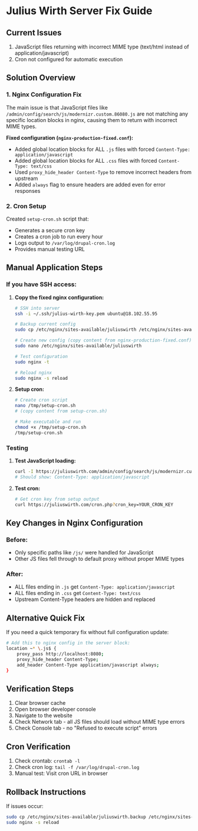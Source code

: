 # Julius Wirth Server Fix Guide

## Current Issues
1. JavaScript files returning with incorrect MIME type (text/html instead of application/javascript)
2. Cron not configured for automatic execution

## Solution Overview

### 1. Nginx Configuration Fix
The main issue is that JavaScript files like `/admin/config/search/js/modernizr.custom.86080.js` are not matching any specific location blocks in nginx, causing them to return with incorrect MIME types.

**Fixed configuration (`nginx-production-fixed.conf`):**
- Added global location blocks for ALL `.js` files with forced `Content-Type: application/javascript`
- Added global location blocks for ALL `.css` files with forced `Content-Type: text/css`
- Used `proxy_hide_header Content-Type` to remove incorrect headers from upstream
- Added `always` flag to ensure headers are added even for error responses

### 2. Cron Setup
Created `setup-cron.sh` script that:
- Generates a secure cron key
- Creates a cron job to run every hour
- Logs output to `/var/log/drupal-cron.log`
- Provides manual testing URL

## Manual Application Steps

### If you have SSH access:

1. **Copy the fixed nginx configuration:**
   ```bash
   # SSH into server
   ssh -i ~/.ssh/julius-wirth-key.pem ubuntu@18.102.55.95
   
   # Backup current config
   sudo cp /etc/nginx/sites-available/juliuswirth /etc/nginx/sites-available/juliuswirth.backup
   
   # Create new config (copy content from nginx-production-fixed.conf)
   sudo nano /etc/nginx/sites-available/juliuswirth
   
   # Test configuration
   sudo nginx -t
   
   # Reload nginx
   sudo nginx -s reload
   ```

2. **Setup cron:**
   ```bash
   # Create cron script
   nano /tmp/setup-cron.sh
   # (copy content from setup-cron.sh)
   
   # Make executable and run
   chmod +x /tmp/setup-cron.sh
   /tmp/setup-cron.sh
   ```

### Testing

1. **Test JavaScript loading:**
   ```bash
   curl -I https://juliuswirth.com/admin/config/search/js/modernizr.custom.86080.js
   # Should show: Content-Type: application/javascript
   ```

2. **Test cron:**
   ```bash
   # Get cron key from setup output
   curl https://juliuswirth.com/cron.php?cron_key=YOUR_CRON_KEY
   ```

## Key Changes in Nginx Configuration

### Before:
- Only specific paths like `/js/` were handled for JavaScript
- Other JS files fell through to default proxy without proper MIME types

### After:
- ALL files ending in `.js` get `Content-Type: application/javascript`
- ALL files ending in `.css` get `Content-Type: text/css`
- Upstream Content-Type headers are hidden and replaced

## Alternative Quick Fix

If you need a quick temporary fix without full configuration update:

```bash
# Add this to nginx config in the server block:
location ~* \.js$ {
    proxy_pass http://localhost:8080;
    proxy_hide_header Content-Type;
    add_header Content-Type application/javascript always;
}
```

## Verification Steps

1. Clear browser cache
2. Open browser developer console
3. Navigate to the website
4. Check Network tab - all JS files should load without MIME type errors
5. Check Console tab - no "Refused to execute script" errors

## Cron Verification

1. Check crontab: `crontab -l`
2. Check cron log: `tail -f /var/log/drupal-cron.log`
3. Manual test: Visit cron URL in browser

## Rollback Instructions

If issues occur:
```bash
sudo cp /etc/nginx/sites-available/juliuswirth.backup /etc/nginx/sites-available/juliuswirth
sudo nginx -s reload
```